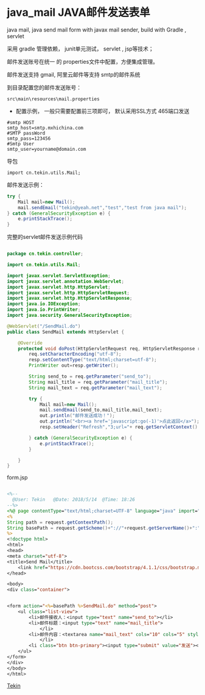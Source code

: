# java_mail JAVA邮件发送表单
java mail, java send mail form with javax mail sender, build with Gradle , servlet

采用 gradle 管理依赖， junit单元测试， servlet , jsp等技术；

邮件发送账号在统一 的 properties文件中配置，方便集成管理。

邮件发送支持 gmail, 阿里云邮件等支持 smtp的邮件系统

到目录配置您的邮件发送账号：

    src\main\resources\mail.properties

- 配置示例， 一般只需要配置前三项即可， 默认采用SSL方式 465端口发送
```properties
#smtp HOST
smtp_host=smtp.mxhichina.com
#SMTP passWord
smtp_pass=123456
#Smtp User
smtp_user=yourname@domain.com

```

导包

    import cn.tekin.utils.Mail;


邮件发送示例：

```java
try {
    Mail mail=new Mail();
    mail.sendEmail("tekin@yeah.net","test","test from java mail");
} catch (GeneralSecurityException e) {
    e.printStackTrace();
}
```

完整的servlet邮件发送示例代码

```java

package cn.tekin.controller;

import cn.tekin.utils.Mail;

import javax.servlet.ServletException;
import javax.servlet.annotation.WebServlet;
import javax.servlet.http.HttpServlet;
import javax.servlet.http.HttpServletRequest;
import javax.servlet.http.HttpServletResponse;
import java.io.IOException;
import java.io.PrintWriter;
import java.security.GeneralSecurityException;

@WebServlet("/SendMail.do")
public class SendMail extends HttpServlet {

    @Override
    protected void doPost(HttpServletRequest req, HttpServletResponse resp) throws ServletException, IOException {
        req.setCharacterEncoding("utf-8");
        resp.setContentType("text/html;charset=utf-8");
        PrintWriter out=resp.getWriter();

        String send_to = req.getParameter("send_to");
        String mail_title = req.getParameter("mail_title");
        String mail_text = req.getParameter("mail_text");

        try {
            Mail mail=new Mail();
            mail.sendEmail(send_to,mail_title,mail_text);
            out.println("邮件发送成功！");
            out.println("<br><a href='javascript:go(-1)'>点此返回</a>");
            resp.setHeader("Refresh","3;url="+ req.getServletContext().getRealPath()+"/index.jsp");

        } catch (GeneralSecurityException e) {
            e.printStackTrace();
        }

    }
}

```

form.jsp
```jsp

<%--
  @User: Tekin   @Date: 2018/5/14  @Time: 18:26
--%>
<%@ page contentType="text/html;charset=UTF-8" language="java" import="java.util.*" pageEncoding="UTF-8"%>
<%
String path = request.getContextPath();
String basePath = request.getScheme()+"://"+request.getServerName()+":"+request.getServerPort()+path+"/";
%>
<!doctype html>
<html>
<head>
<meta charset="utf-8">
<title>Send Mail</title>
    <link href="https://cdn.bootcss.com/bootstrap/4.1.1/css/bootstrap.min.css" rel="stylesheet">
</head>

<body>
<div class="container">


<form action="<%=basePath %>SendMail.do" method="post">
    <ul class="list-view">
        <li>邮件接收人：<input type="text" name="send_to"></li>
        <li>邮件标题：<input type="text" name="mail_title">
            </li>
        <li>邮件内容：<textarea name="mail_text" cols="10" cols="5" style="width: 20rem; height:10rem;"></textarea>
            </li>
        <li class="btn btn-primary"><input type="submit" value="发送"></li>
    </ul>
</form>
</div>
</body>
</html>
```


[Tekin](http://tekin.yunnan.ws)




